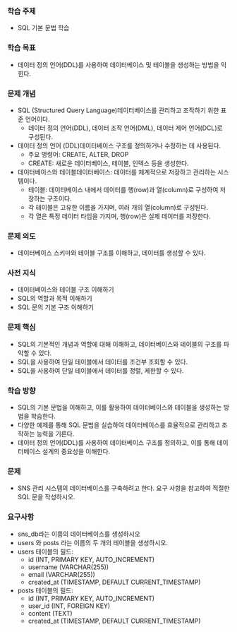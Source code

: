 ### 학습 주제
- SQL 기본 문법 학습

### 학습 목표
- 데이터 정의 언어(DDL)를 사용하여 데이터베이스 및 테이블을 생성하는 방법을 익힌다.

### 문제 개념
- SQL (Structured Query Language)데이터베이스를 관리하고 조작하기 위한 표준 언어이다.
  - 데이터 정의 언어(DDL), 데이터 조작 언어(DML), 데이터 제어 언어(DCL)로 구성된다.
- 데이터 정의 언어 (DDL)데이터베이스 구조를 정의하거나 수정하는 데 사용된다.
  - 주요 명령어: CREATE, ALTER, DROP
  - CREATE: 새로운 데이터베이스, 테이블, 인덱스 등을 생성한다.
- 데이터베이스와 테이블데이터베이스: 데이터를 체계적으로 저장하고 관리하는 시스템이다.
  - 테이블: 데이터베이스 내에서 데이터를 행(row)과 열(column)로 구성하여 저장하는 구조이다.
  - 각 테이블은 고유한 이름을 가지며, 여러 개의 열(column)로 구성된다.
  - 각 열은 특정 데이터 타입을 가지며, 행(row)은 실제 데이터를 저장한다.

### 문제 의도
- 데이터베이스 스키마와 테이블 구조를 이해하고, 데이터를 생성할 수 있다.

### 사전 지식
- 데이터베이스와 테이블 구조 이해하기
- SQL의 역할과 목적 이해하기
- SQL 문의 기본 구조 이해하기

### 문제 핵심
- SQL의 기본적인 개념과 역할에 대해 이해하고, 데이터베이스와 테이블의 구조를 파악할 수 있다.
- SQL을 사용하여 단일 테이블에서 데이터를 조건부 조회할 수 있다.
- SQL을 사용하여 단일 테이블에서 데이터를 정렬, 제한할 수 있다.

### 학습 방향
- SQL의 기본 문법을 이해하고, 이를 활용하여 데이터베이스와 테이블을 생성하는 방법을 학습한다.
- 다양한 예제를 통해 SQL 문법을 실습하여 데이터베이스를 효율적으로 관리하고 조작하는 능력을 기른다.
- 데이터 정의 언어(DDL)를 사용하여 데이터베이스 구조를 정의하고, 이를 통해 데이터베이스 설계의 중요성을 이해한다.

### 문제
- SNS 관리 시스템의 데이터베이스를 구축하려고 한다. 요구 사항을 참고하여 적절한 SQL 문을 작성하시오.

### 요구사항
- sns_db라는 이름의 데이터베이스를 생성하시오
- users 와 posts 라는 이름의 두 개의 테이블을 생성하시오.
- users 테이블의 필드:
  - id (INT, PRIMARY KEY, AUTO_INCREMENT)
  - username (VARCHAR(255))
  - email (VARCHAR(255))
  - created_at (TIMESTAMP, DEFAULT CURRENT_TIMESTAMP)
- posts 테이블의 필드:
  - id (INT, PRIMARY KEY, AUTO_INCREMENT)
  - user_id (INT, FOREIGN KEY)
  - content (TEXT)
  - created_at (TIMESTAMP, DEFAULT CURRENT_TIMESTAMP)

